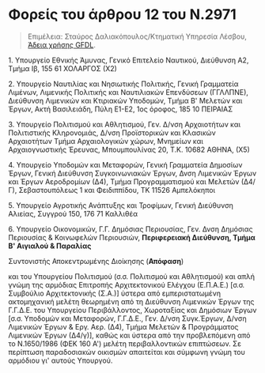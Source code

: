 # Φορείς του άρθρου 12 του Ν.2971
>Επιμέλεια: Σταύρος Δαλιακόπουλος/Κτηματική Υπηρεσία Λέσβου, [Άδεια χρήσης GFDL](http://www.gnu.org/licenses/fdl.html).

1\. Υπουργείο Εθνικής Άμυνας, Γενικό Επιτελείο Ναυτικού, Διεύθυνση Α2, Τμήμα Ιβ, 155 61 ΧΟΛΑΡΓΟΣ (Χ2)

2\. Υπουργείο Ναυτιλίας και Νησιωτικής Πολιτικής, Γενική Γραμματεία Λιμένων, Λιμενικής Πολιτικής και Ναυτιλιακών Επενδύσεων (ΓΓΛΛΠΝΕ), Διεύθυνση Λιμενικών και Κτιριακών Υποδομών, Τμήμα Β' Μελετών και Έργων, Ακτή Βασιλειάδη, Πύλη Ε1-Ε2, 1ος όροφος, 185 10 ΠΕΙΡΑΙΑΣ

3\. Υπουργείο Πολιτισμού και Αθλητισμού, Γεν. Δ/νση Αρχαιοτήτων και Πολιτιστικής Κληρονομιάς, Δ/νση Προϊστορικών και Κλασικών Αρχαιοτήτων
Τμήμα Αρχαιολογικών χώρων, Μνημείων και Αρχαιογνωστικής Έρευνας, Μπουμπουλίνας 20, T.K. 10682 ΑΘΗΝΑ, (Χ5)

4\. Υπουργείο Υποδομών και Μεταφορών, Γενική Γραμματεία Δημοσίων Έργων, Γενική Διεύθυνση Συγκοινωνιακών Έργων, Δνση Λιμενικών Έργων και Έργων Αεροδρομίων (Δ4), Τμήμα Προγραμματισμού και Μελετών (Δ4/Γ), Σεβαστουπόλεως 1 και Φειδιππίδου, ΤΚ 11526 Αμπελόκηποι

5\. Υπουργείο Αγροτικής Ανάπτυξης και Τροφίμων, Γενική Διεύθυνση Αλιείας, Συγγρού 150, 176 71 Καλλιθέα

6\. Υπουργείο Οικονομικών, Γ.Γ. Δημόσιας Περιουσίας, Γεν. Δνση Δημόσιας Περιουσίας & Κοινωφελών Περιουσιών, **Περιφερειακή Διεύθυνση, Τμήμα Β' Αιγιαλού & Παραλίας**

Συντονιστής Αποκεντρωμένης Διοίκησης (**Απόφαση**)

και του Υπουργείου Πολιτισμού (σ.σ. Πολιτισμού και Αθλητισμού) και απλή γνώμη της αρμόδιας Επιτροπής Αρχιτεκτονικού Ελέγχου (Ε.Π.Α.Ε.) [σ.σ. Συμβούλιο Αρχιτεκτονικής (Σ.Α.)] ύστερα από εμπεριστατωμένη ακτομηχανική μελέτη θεωρημένη από τη Διεύθυνση Λιμενικών Έργων της Γ.Γ.Δ.Ε. του Υπουργείου Περιβάλλοντος, Χωροταξίας και Δημόσιων Έργων [σ.σ. Υποδομών και Μεταφορών, Γ.Γ.Δ.Ε., Γεν. Δ/νση Συγκ.Έργων, Δ/νση Λιμενικών Έργων & Εργ. Αερ. (Δ4), Τμήμα Μελετών & Προγράμματος Λιμενικών Έργων (Δ4/γ)], καθώς και ύστερα από την προβλεπόμενη από το Ν.1650/1986 (ΦΕΚ 160 Α') μελέτη περιβαλλοντικών επιπτώσεων. 
Σε περίπτωση παραδοσιακών οικισμών απαιτείται και σύμφωνη γνώμη του αρμόδιου γι' αυτούς Υπουργού.
